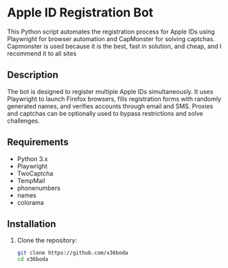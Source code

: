 # Apple ID Registration Bot

This Python script automates the registration process for Apple IDs using Playwright for browser automation and CapMonster for solving captchas.
Capmonster is used because it is the best, fast in solution, and cheap, and I recommend it to all sites

## Description

The bot is designed to register multiple Apple IDs simultaneously. It uses Playwright to launch Firefox browsers, fills registration forms with randomly generated names, and verifies accounts through email and SMS. Proxies and captchas can be optionally used to bypass restrictions and solve challenges.

## Requirements

- Python 3.x
- Playwright
- TwoCaptcha
- TempMail
- phonenumbers
- names
- colorama

## Installation

1. Clone the repository:
   ```bash
   git clone https://github.com/x36boda
   cd x36boda
